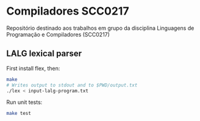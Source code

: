 # Compiladores SCC0217

Repositório destinado aos trabalhos em grupo da disciplina Linguagens de Programação e Compiladores (SCC0217)

## LALG lexical parser

First install flex, then:

```bash
make
# Writes output to stdout and to $PWD/output.txt
./lex < input-lalg-program.txt
```

Run unit tests:

```bash
make test
```
